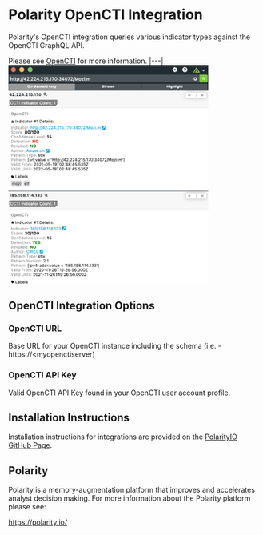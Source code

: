 # Polarity OpenCTI Integration

Polarity's OpenCTI integration queries various indicator types against the OpenCTI GraphQL API.

Please see [OpenCTI](https://www.opencti.io/) for more information.
|---|
<img width="400" alt="Integration Example" src="./assets/opencti.png">

## OpenCTI Integration Options

### OpenCTI URL
Base URL for your OpenCTI instance including the schema (i.e. - https://<myopenctiserver)

### OpenCTI API Key
Valid OpenCTI API Key found in your OpenCTI user account profile.

## Installation Instructions
Installation instructions for integrations are provided on the [PolarityIO GitHub Page](https://polarityio.github.io/).

## Polarity
Polarity is a memory-augmentation platform that improves and accelerates analyst decision making.  For more information about the Polarity platform please see:

https://polarity.io/

